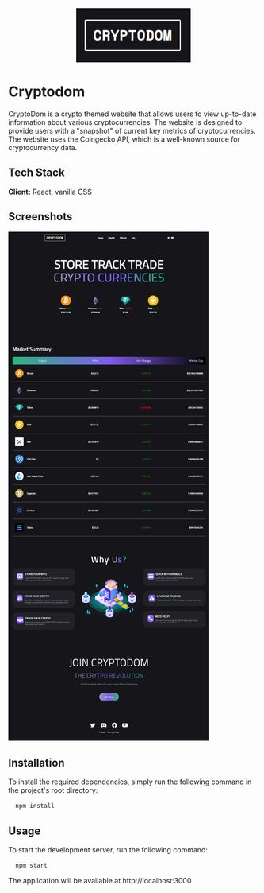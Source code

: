 <div align='center'><img src="src/images/github/cryptodom-logo.png"/></div>

# Cryptodom

CryptoDom is a crypto themed website that allows users to view up-to-date information about various cryptocurrencies. The website is designed to provide users with a "snapshot" of current key metrics of cryptocurrencies. The website uses the Coingecko API, which is a well-known source for cryptocurrency data.

## Tech Stack

**Client:** React, vanilla CSS

## Screenshots

![App Screenshot](src/images/github/cryptodom-crypto-screenshot.png)

## Installation

To install the required dependencies, simply run the following command in the project's root directory:

```bash
  npm install
```

## Usage

To start the development server, run the following command:

```bash
  npm start
```

The application will be available at http://localhost:3000
